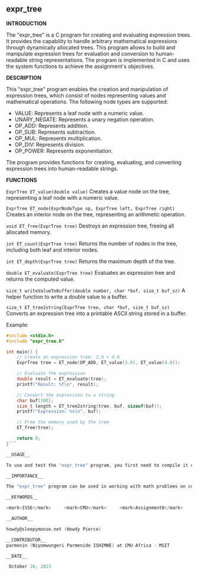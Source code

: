 ## expr_tree

__INTRODUCTION__

The "expr_tree" is a C program for creating and evaluating expression trees. It provides the capability to handle arbitrary mathematical expressions through dynamically allocated trees. This program allows to build and manipulate expression trees for evaluation and conversion to human-readable string representations. The program is implemented in C and uses the system functions to achieve the assignment's objectives.

__DESCRIPTION__

This "expr_tree" program enables the creation and manipulation of expression trees, which consist of nodes representing values and mathematical operations. The following node types are supported:

- VALUE: Represents a leaf node with a numeric value.
- UNARY_NEGATE: Represents a unary negation operation.
- OP_ADD: Represents addition.
- OP_SUB: Represents subtraction.
- OP_MUL: Represents multiplication.
- OP_DIV: Represents division.
- OP_POWER: Represents exponentiation.

The program provides functions for creating, evaluating, and converting expression trees into human-readable strings.

**FUNCTIONS**

```ExprTree ET_value(double value)```
Creates a value node on the tree, representing a leaf node with a numeric value.

```ExprTree ET_node(ExprNodeType op, ExprTree left, ExprTree right)```
Creates an interior node on the tree, representing an arithmetic operation.

```void ET_free(ExprTree tree)```
Destroys an expression tree, freeing all allocated memory.

```int ET_count(ExprTree tree)```
Returns the number of nodes in the tree, including both leaf and interior nodes.

```int ET_depth(ExprTree tree)```
Returns the maximum depth of the tree.

```double ET_evaluate(ExprTree tree)```
Evaluates an expression tree and returns the computed value.

```size_t writeValueToBuffer(double number, char *buf, size_t buf_sz)```
A helper function to write a double value to a buffer.

```size_t ET_tree2string(ExprTree tree, char *buf, size_t buf_sz)```
Converts an expression tree into a printable ASCII string stored in a buffer.

Example:
```c
#include <stdio.h>
#include "expr_tree.h"

int main() {
    // Create an expression tree: 3.0 + 4.0
    ExprTree tree = ET_node(OP_ADD, ET_value(3.0), ET_value(4.0));

    // Evaluate the expression
    double result = ET_evaluate(tree);
    printf("Result: %f\n", result);

    // Convert the expression to a string
    char buf[100];
    size_t length = ET_tree2string(tree, buf, sizeof(buf));
    printf("Expression: %s\n", buf);

    // Free the memory used by the tree
    ET_free(tree);

    return 0;
}```

__USAGE__

To use and test the "expr_tree" program, you first need to compile it using the **make** command. This command uses a C compiler, such as GCC and runs the command **gcc -Wall -Werror -g -fsanitize=address expr_tree.c expr_tree.h et_test.c -lm -o et_test**. After compilation, you can run it by typing **"./et_test"** to the console. For further testing, add test cases to the "et_test.c" file by making with expression trees, performing operations, evaluating expressions, and converting them to strings.

__IMPORTANCE__

The "expr_tree" program can be used in working with math problems on computers. It can calculate math problems, like adding or multiplying numbers, and it can also show us the math problems in a way we can understand. This is handy for things like making calculators or solving math puzzles.

__KEYWORDS__

<mark>ISSE</mark>     <mark>CMU</mark>     <mark>Assignment8</mark>     <mark>expr_tree</mark>     <mark>C Programming</mark>     <mark>Recursion</mark>

__AUTHOR__

howdy@sleepymoose.net (Howdy Pierce)

__CONTRIBUTOR__
parmenin (Niyomwungeri Parmenide ISHIMWE) at CMU-Africa - MSIT

__DATE__

 October 28, 2023